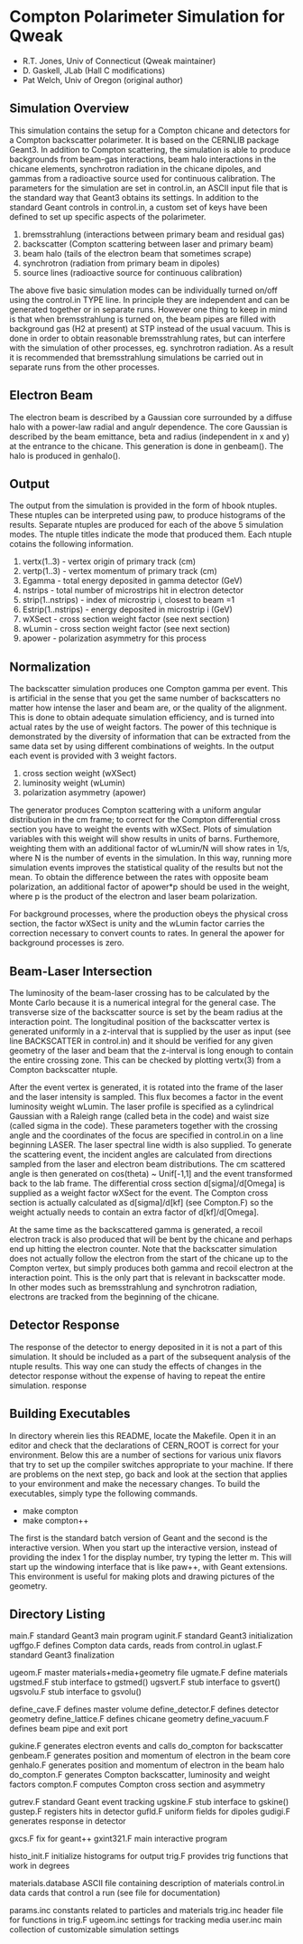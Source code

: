 Compton Polarimeter Simulation for Qweak
========================================

* R.T. Jones, Univ of Connecticut (Qweak maintainer)
* D. Gaskell, JLab (Hall C modifications)
* Pat Welch, Univ of Oregon (original author)


Simulation Overview
-------------------

This simulation contains the setup for a Compton chicane and detectors
for a Compton backscatter polarimeter.  It is based on the CERNLIB package
Geant3.  In addition to Compton scattering, the simulation is able to
produce backgrounds from beam-gas interactions, beam halo interactions in
the chicane elements, synchrotron radiation in the chicane dipoles, and
gammas from a radioactive source used for continuous calibration.  The
parameters for the simulation are set in control.in, an ASCII input file
that is the standard way that Geant3 obtains its settings.  In addition
to the standard Geant controls in control.in, a custom set of keys have
been defined to set up specific aspects of the polarimeter.

1. bremsstrahlung (interactions between primary beam and residual gas)
2. backscatter (Compton scattering between laser and primary beam)
3. beam halo (tails of the electron beam that sometimes scrape)
4. synchrotron (radiation from primary beam in dipoles)
5. source lines (radioactive source for continuous calibration)

The above five basic simulation modes can be individually turned on/off
using the control.in TYPE line.  In principle they are independent and
can be generated together or in separate runs.  However one thing to keep
in mind is that when bremsstrahlung is turned on, the beam pipes are filled
with background gas (H2 at present) at STP instead of the usual vacuum.
This is done in order to obtain reasonable bremsstrahlung rates, but can
interfere with the simulation of other processes, eg. synchrotron radiation.
As a result it is recommended that bremsstrahlung simulations be carried
out in separate runs from the other processes.


Electron Beam
-------------

The electron beam is described by a Gaussian core surrounded by a diffuse
halo with a power-law radial and angulr dependence.  The core Gaussian is
described by the beam emittance, beta and radius (independent in x and y) at
the entrance to the chicane.  This generation is done in genbeam().  The halo
is produced in genhalo().


Output
------

The output from the simulation is provided in the form of hbook ntuples.
These ntuples can be interpreted using paw, to produce histograms of the
results.  Separate ntuples are produced for each of the above 5 simulation
modes.  The ntuple titles indicate the mode that produced them.  Each ntuple
cotains the following information.

1. vertx(1..3) - vertex origin of primary track (cm)
2. vertp(1..3) - vertex momentum of primary track (cm)
3. Egamma - total energy deposited in gamma detector (GeV)
4. nstrips - total number of microstrips hit in electron detector
5. strip(1..nstrips) - index of microstrip i, closest to beam =1
6. Estrip(1..nstrips) - energy deposited in microstrip i (GeV)
7. wXSect - cross section weight factor (see next section)
8. wLumin - cross section weight factor (see next section)
9. apower - polarization asymmetry for this process


Normalization
-------------

The backscatter simulation produces one Compton gamma per event.  This is
artificial in the sense that you get the same number of backscatters no
matter how intense the laser and beam are, or the quality of the alignment.
This is done to obtain adequate simulation efficiency, and is turned into
actual rates by the use of weight factors.  The power of this technique is
demonstrated by the diversity of information that can be extracted from the
same data set by using different combinations of weights.  In the output
each event is provided with 3 weight factors.

1. cross section weight (wXSect)
2. luminosity weight (wLumin)
3. polarization asymmetry (apower)

The generator produces Compton scattering with a uniform angular distribution
in the cm frame; to correct for the Compton differential cross section you
have to weight the events with wXSect.  Plots of simulation variables with
this weight will show results in units of barns.  Furthemore, weighting them
with an additional factor of wLumin/N will show rates in 1/s, where N is the
number of events in the simulation.  In this way, running more simulation
events improves the statistical quality of the results but not the mean.
To obtain the difference between the rates with opposite beam polarization,
an additional factor of apower*p should be used in the weight, where p is
the product of the electron and laser beam polarization.

For background processes, where the production obeys the physical cross
section, the factor wXSect is unity and the wLumin factor carries the
correction necessary to convert counts to rates.  In general the apower
for background processes is zero.


Beam-Laser Intersection
-----------------------

The luminosity of the beam-laser crossing has to be calculated by the Monte
Carlo because it is a numerical integral for the general case.  The transverse
size of the backscatter source is set by the beam radius at the interaction
point.  The longitudinal position of the backscatter vertex is generated
uniformly in a z-interval that is supplied by the user as input (see line
BACKSCATTER in control.in) and it should be verified for any given geometry
of the laser and beam that the z-interval is long enough to contain the entire
crossing zone.  This can be checked by plotting vertx(3) from a Compton
backscatter ntuple.

After the event vertex is generated, it is rotated into the frame of the
laser and the laser intensity is sampled.  This flux becomes a factor in the
event luminosity weight wLumin.  The laser profile is specified as a
cylindrical Gaussian with a Raleigh range (called beta in the code) and
waist size (called sigma in the code).  These parameters together with the
crossing angle and the coordinates of the focus are specified in control.in
on a line beginning LASER.  The laser spectral line width is also supplied.
To generate the scattering event, the incident angles are calculated from
directions sampled from the laser and electron beam distributions.  The cm
scattered angle is then generated on cos(theta) ~ Unif[-1,1] and the event
transformed back to the lab frame.  The differential cross section
d[sigma]/d[Omega] is supplied as a weight factor wXSect for the event.  The
Compton cross section is actually calculated as d[sigma]/d[kf] (see Compton.F)
so the weight actually needs to contain an extra factor of d[kf]/d[Omega].

At the same time as the backscattered gamma is generated, a recoil electron
track is also produced that will be bent by the chicane and perhaps end up
hitting the electron counter.  Note that the backscatter simulation does not
actually follow the electron from the start of the chicane up to the Compton
vertex, but simply produces both gamma and recoil electron at the interaction
point.  This is the only part that is relevant in backscatter mode.  In other
modes such as bremsstrahlung and synchrotron radiation, electrons are tracked
from the beginning of the chicane.


Detector Response
-----------------

The response of the detector to energy deposited in it is not a part of
this simulation.  It should be included as a part of the subsequent
analysis of the ntuple results.  This way one can study the effects of
changes in the detector response without the expense of having to repeat
the entire simulation.
response


Building Executables
--------------------

In directory wherein lies this README, locate the Makefile.  Open it in an
editor and check that the declarations of CERN_ROOT is correct for your
environment.  Below this are a number of sections for various unix flavors
that try to set up the compiler switches appropriate to your machine.  If
there are problems on the next step, go back and look at the section that
applies to your environment and make the necessary changes.  To build the
executables, simply type the following commands.

* make compton
* make compton++

The first is the standard batch version of Geant and the second is the
interactive version.  When you start up the interactive version, instead
of providing the index 1 for the display number, try typing the letter m.
This will start up the windowing interface that is like paw++, with Geant
extensions.  This environment is useful for making plots and drawing
pictures of the geometry.


Directory Listing
-----------------

main.F		standard Geant3 main program
uginit.F	standard Geant3 initialization
ugffgo.F	defines Compton data cards, reads from control.in
uglast.F	standard Geant3 finalization

ugeom.F		master materials+media+geometry file
ugmate.F	define materials
ugstmed.F	stub interface to gstmed()
ugsvert.F	stub interface to gsvert()
ugsvolu.F	stub interface to gsvolu()

define_cave.F		defines master volume
define_detector.F	defines detector geometry
define_lattice.F	defines chicane geometry
define_vacuum.F		defines beam pipe and exit port

gukine.F	generates electron events and calls do_compton for backscatter
genbeam.F	generates position and momentum of electron in the beam core
genhalo.F	generates position and momentum of electron in the beam halo
do_compton.F	generates Compton backscatter, luminosity and weight factors
compton.F	computes Compton cross section and asymmetry

gutrev.F	standard Geant event tracking
ugskine.F	stub interface to gskine()
gustep.F	registers hits in detector
gufld.F		uniform fields for dipoles
gudigi.F	generates response in detector

gxcs.F		fix for geant++
gxint321.F	main interactive program

histo_init.F	initialize histograms for output
trig.F		provides trig functions that work in degrees

materials.database	ASCII file containing description of materials
control.in	data cards that control a run (see file for documentation)

params.inc	constants related to particles and materials
trig.inc	header file for functions in trig.F
ugeom.inc	settings for tracking media
user.inc	main collection of customizable simulation settings
